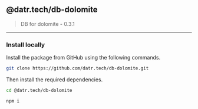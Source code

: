 ## @datr.tech/db-dolomite

> DB for dolomite - 0.3.1

---

### Install locally

Install the package from GitHub using the following commands.

```bash
git clone https://github.com/datr.tech/db-dolomite.git
```

Then install the required dependencies.

```bash
cd @datr.tech/db-dolomite

npm i
```
